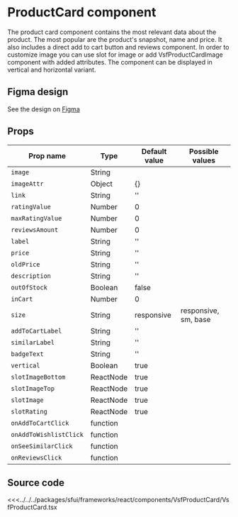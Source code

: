# ProductCard component

The product card component contains the most relevant data about the product. The most popular are the product's snapshot, name and price. It also includes a direct add to cart button and reviews component. In order to customize image you can use slot for image or add VsfProductCardImage component with added attributes. The component can be displayed in vertical and horizontal variant.

<Generate />

## Figma design

See the design on [Figma](https://www.figma.com/file/CWOkbpne0tDpSenT4ZEUTQ/%F0%9F%9B%A0-SFUI-2.0-%7C-Development?node-id=14013%3A45717)

## Props





| Prop name       | Type     | Default value | Possible values                        |
| --------------- | -------- | ------------- | -------------------------------------- |
| `image`         | String   |               |                                        |
| `imageAttr`     | Object   | {}            |                                        |
| `link`          | String   | ''            |                                        |
| `ratingValue`   | Number   | 0             |                                        |
| `maxRatingValue`| Number   | 0             |                                        |
| `reviewsAmount` | Number   | 0             |                                        |
| `label`         | String   | ''            |                                        |
| `price`         | String   | ''            |                                        |
| `oldPrice`      | String   | ''            |                                        |
| `description`   | String   | ''            |                                        |
| `outOfStock`    | Boolean  | false         |                                        |
| `inCart`        | Number   | 0             |                                        |
| `size`          | String   | responsive    |  responsive, sm, base                  |
| `addToCartLabel`| String   | ''            |                                        |
| `similarLabel`  | String   | ''            |                                        |
| `badgeText`     | String   | ''            |                                        |
| `vertical`      | Boolean  | true          |                                        |
| `slotImageBottom`| ReactNode  | true       |                                        |
| `slotImageTop`  | ReactNode   | true       |                                        |
| `slotImage`     | ReactNode   | true       |                                        |
| `slotRating`    | ReactNode   | true       |                                        |
| `onAddToCartClick`|  function   |          |                                        |
| `onAddToWishlistClick`|  function   |      |                                        |
| `onSeeSimilarClick`   |  function   |      |                                        |
| `onReviewsClick`      |  function   |      |                                        |



## Source code



<<<../../../packages/sfui/frameworks/react/components/VsfProductCard/VsfProductCard.tsx
